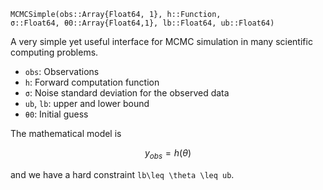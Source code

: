 ```
MCMCSimple(obs::Array{Float64, 1}, h::Function, 
σ::Float64, θ0::Array{Float64,1}, lb::Float64, ub::Float64)
```

A very simple yet useful interface for MCMC simulation in many scientific computing problems. 

  * `obs`: Observations
  * `h`: Forward computation function
  * `σ`: Noise standard deviation for the observed data
  * `ub`, `lb`: upper and lower bound
  * `θ0`: Initial guess

The mathematical model is 

$$
y_{obs} = h(\theta)
$$

and we have a hard constraint `lb\leq \theta \leq ub`. 

